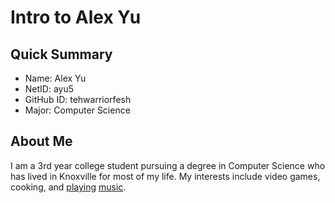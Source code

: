 # Intro to Alex Yu

## Quick Summary
- Name: Alex Yu
- NetID: ayu5
- GitHub ID: tehwarriorfesh
- Major: Computer Science

## About Me
I am a 3rd year college student pursuing a degree in Computer Science who has lived in Knoxville for most of my life. My interests include video games, cooking, and [playing](https://en.wikipedia.org/wiki/Violin/) [music](https://en.wikipedia.org/wiki/Piano/).
